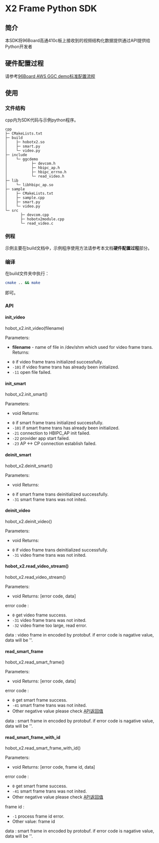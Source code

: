 # X2 Frame Python SDK
## 简介
本SDK将96Board高通410c板上接收到的视频结构化数据提供通过API提供给Python开发者
## 硬件配置过程
请参考[96Board AWS GGC demo标准配置流程](http://wiki.hobot.cc/pages/viewpage.action?pageId=72456181)
## 使用
### 文件结构
cpp内为SDK代码与示例python程序。
```
cpp
├─ CMakeLists.txt
├─ build
│    ├─ hobotx2.so
│    ├─ smart.py
│    └─ video.py
├─ include
│    └─ ggcdemo
│           ├─ devcom.h
│           ├─ hbipc_ap.h
│           ├─ hbipc_errno.h
│           └─ read_video.h
├─ lib
│    └─ libhbipc_ap.so
├─ sample
│    ├─ CMakeLists.txt
│    ├─ sample.cpp
│    ├─ smart.py
│    └─ video.py
└─ src
       ├─ devcom.cpp
       ├─ hobotx2module.cpp
       └─ read_video.c
```
### 例程
示例主要在build文档中，示例程序使用方法请参考本文档**硬件配置过程**部分。
### 编译
在build文件夹中执行：
```sh
cmake .. && make
```
即可。

### API
#### init_video
hobot_x2.init_video(filename)

Parameters:
- **filename** - name of file in /dev/shm which used for video frame trans.
Returns:
<int>

- `0` if video frame trans initialized successfully.
- `-101` if video frame trans has already been initialized.
- `-11` open file failed.

#### init_smart
hobot_x2.init_smart()

Parameters:
- void
Returns:
<int>

- `0` if smart frame trans initialized successfully.
- `-101` if smart frame trans has already been initialized.
- `-21` connection to HBIPC_AP init failed.
- `-22` provider app start failed.
- `-23` AP <-> CP connection establish failed.

#### deinit_smart
hobot_x2.deinit_smart()

Parameters:
- void
Returns:
<int>

- `0` if smart frame trans deinitialized successfully.
- `-31` smart frame trans was not inited.

#### deinit_video
hobot_x2.deinit_video()

Parameters:
- void
Returns:
<int>

- `0` if video frame trans deinitialized successfully.
- `-31` video frame trans was not inited.

#### hobot_x2.read_video_stream()
hobot_x2.read_video_stream()

Parameters:
- void
Returns:
<tuple> [error code, data]

error code <int>:
- `0` get video frame success.
- `-31` video frame trans was not inited.
- `-32` video frame too large, read error.

data <byte>:
video frame in encoded by protobuf. if error code is nagative value, data will be ''.

#### read_smart_frame
hobot_x2.read_smart_frame()

Parameters:
- void
Returns:
<tuple> [error code, data]

error code <int>:
- `0` get smart frame success.
- `-41` smart frame trans was not inited.
- Other negative value please check [API返回值](http://wiki.hobot.cc/pages/viewpage.action?pageId=53377803)

data <byte>:
smart frame in encoded by protobuf. if error code is nagative value, data will be ''.

#### read_smart_frame_with_id
hobot_x2.read_smart_frame_with_id()

Parameters:
- void
Returns:
<tuple> [error code, frame id, data]

error code <int>:
- `0` get smart frame success.
- `-41` smart frame trans was not inited.
- Other negative value please check [API返回值](http://wiki.hobot.cc/pages/viewpage.action?pageId=53377803)

frame id <int>:
- `-1` process frame id error.
- Other value: frame id

data <byte>:
smart frame in encoded by protobuf. if error code is nagative value, data will be ''.
